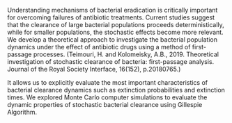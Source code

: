 Understanding mechanisms of bacterial eradication is critically important for overcoming failures of antibiotic treatments. 
Current studies suggest that the clearance of large bacterial populations proceeds deterministically, while for smaller
populations, the stochastic effects become more relevant. 
We develop a theoretical approach to investigate the bacterial population dynamics under the effect of antibiotic drugs 
using a method of first-passage processes.
(Teimouri, H. and Kolomeisky, A.B., 2019. Theoretical investigation of stochastic clearance of bacteria: first-passage analysis.
Journal of the Royal Society Interface, 16(152), p.20180765.)

It allows us to explicitly evaluate the most important characteristics of bacterial clearance dynamics such as extinction 
probabilities and extinction times. We explored Monte Carlo computer simulations to evaluate the dynamic properties of 
stochastic bacterial clearance using Gillespie Algorithm.
